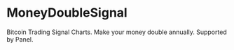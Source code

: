 # MoneyDoubleSignal
Bitcoin Trading Signal Charts. Make your money double annually. Supported by Panel.
